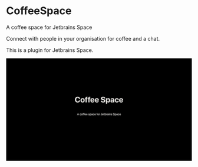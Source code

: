 # CoffeeSpace

A coffee space for Jetbrains Space

Connect with people in your organisation for coffee and a chat.

This is a plugin for Jetbrains Space.

![](coffee_space_screenshot.png)
